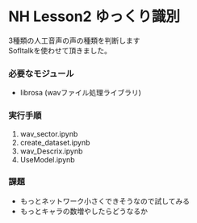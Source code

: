 # NH Lesson2 ゆっくり識別
3種類の人工音声の声の種類を判断します  
Sofltalkを使わせて頂きました。

### 必要なモジュール
- librosa (wavファイル処理ライブラリ)

### 実行手順
1. wav_sector.ipynb
2. create_dataset.ipynb
3. wav_Descrix.ipynb
4. UseModel.ipynb

### 課題
- もっとネットワーク小さくできそうなので試してみる
- もっとキャラの数増やしたらどうなるか